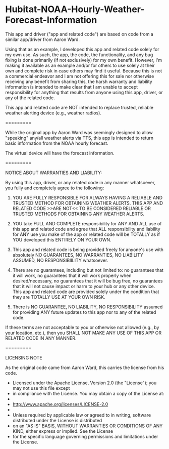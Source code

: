 # Hubitat-NOAA-Hourly-Weather-Forecast-Information
This app and driver ("app and related code") are based on code from a similar app/driver from Aaron Ward.

Using that as an example, I developed this app and related code solely for my own use. As such, the app, the code, the functionality, and any bug fixing is done primarily (if not exclusively) for my own benefit. However, I'm making it available as an example and/or for others to use solely at their own and complete risk in case others may find it useful. Because this is not a commercial endeavor and I am not offering this for sale nor otherwise receiving any benefit from sharing this, the harsh warranty and liability information is intended to make clear that I am unable to accept responsibility for anything that results from anyone using this app, driver, or any of the related code.

This app and related code are NOT intended to replace trusted, reliable weather alerting device (e.g., weather radios).

=========

While the original app by Aaron Ward was seemingly designed to allow "speaking" any/all weather alerts via TTS, this app is intended to return basic information from the NOAA hourly forecast.

The virtual device will have the forecast information. 

=========

NOTICE ABOUT WARRANTIES AND LIABILITY:

By using this app, driver, or any related code in any manner whatsoever, you fully and completely agree to the following:

1) YOU ARE FULLY RESPONSIBLE FOR ALWAYS HAVING A RELIABLE AND TRUSTED METHOD FOR OBTAINING WEATHER ALERTS. THIS APP AND RELATED CODE >>ARE NOT<< TO BE CONSIDERED RELIABLE OR TRUSTED METHODS FOR OBTAINING ANY WEATHER ALERTS.

2) YOU take FULL AND COMPLETE responsibility for ANY AND ALL use of this app and related code and agree that ALL responsibility and liability for ANY use you make of the app or related code will be TOTALLY as if YOU developed this ENTIRELY ON YOUR OWN.

3) This app and related code is being provided freely for anyone's use with absolutely NO GUARANTEES, NO WARRANTIES, NO LIABILITY ASSUMED, NO RESPONSIBIILITY whatsoever. 

4) There are no guarantees, including but not limited to: no guarantees that it will work, no guarantees that it will work properly when desired/necessary, no guarantees that it will be bug free, no guarantees that it will not cause impact or harm to your hub or any other device. This app and related code are provided solely under the condition that they are TOTALLY USE AT YOUR OWN RISK.

5) There is NO GUARANTEE, NO LIABILITY, NO RESPONSIBILITY assumed for providing ANY future updates to this app nor to any of the related code.

If these terms are not acceptable to you or otherwise not allowed (e.g., by your location, etc.), then you SHALL NOT MAKE ANY USE OF THIS APP OR RELATED CODE IN ANY MANNER.

=========

LICENSING NOTE

As the original code came from Aaron Ward, this carries the license from his code.

*  Licensed under the Apache License, Version 2.0 (the "License"); you may not use this file except
*  in compliance with the License. You may obtain a copy of the License at:
*
*   http://www.apache.org/licenses/LICENSE-2.0
*
*  Unless required by applicable law or agreed to in writing, software distributed under the License is distributed
*  on an "AS IS" BASIS, WITHOUT WARRANTIES OR CONDITIONS OF ANY KIND, either express or implied. See the License
*  for the specific language governing permissions and limitations under the License.
